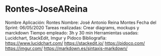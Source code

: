 # Rontes-JoseAReina
Nombre Aplicación: Rontes
Nombre: José Antonio Reina Montes
Fecha del Sprint: 06/05/2020
Tareas realizadas: Crear diagrams, mockups y marckdown
Tiempo empleado: 3h y 30 min
Herramientas usadas: Lucidchart, StackEdit, Imgur y Pidoco
Bibliografía:
https://www.lucidchart.com/
https://stackedit.io/
https://pidoco.com/
https://imgur.com/
https://markdown.es/sintaxis-markdown/
